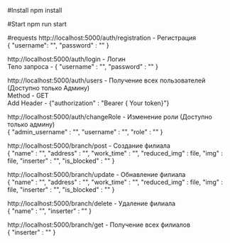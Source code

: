 #Install
npm install

#Start
npm run start 

#requests
http://localhost:5000/auth/registration - Регистрация <br />
{
    "username": "",
    "password" : ""
} <br />

http://localhost:5000/auth/login - Логин <br />
Тело запроса -
{
    "username" : "",
    "password" : ""
} 

http://localhost:5000/auth/users - Получение всех пользователей (Доступно только Админу) <br />
Method - GET <br />
Add Header - {"authorization" : "Bearer { Your token}"}

http://localhost:5000/auth/changeRole - Изменение роли (Доступно только админу) <br />
{
    "admin_username" : "",
    "username" : "",
    "role" : ""
}

http://localhost:5000/branch/post - Создание филиала <br />
{
    "name" : "",
    "address" : "",
    "work_time" : "",
    "reduced_img" : file,
    "img" : file,
    "inserter" : "",
    "is_blocked" : ""
}

http://localhost:5000/branch/update - Обнавление филиала <br />
{
    "name" : "",
    "address" : "",
    "work_time" : "",
    "reduced_img" : file,
    "img" : file,
    "inserter" : "",
    "is_blocked" : ""
}

http://localhost:5000/branch/delete - Удаление филиала <br />
{
    "name" : "",
    "inserter" : ""
}

http://localhost:5000/branch/get - Получение всех филиалов <br />
{
    "inserter" : ""
}